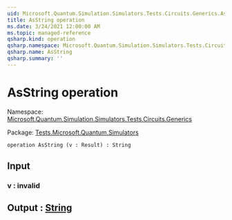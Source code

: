 ```yaml
---
uid: Microsoft.Quantum.Simulation.Simulators.Tests.Circuits.Generics.AsString
title: AsString operation
ms.date: 3/24/2021 12:00:00 AM
ms.topic: managed-reference
qsharp.kind: operation
qsharp.namespace: Microsoft.Quantum.Simulation.Simulators.Tests.Circuits.Generics
qsharp.name: AsString
qsharp.summary: ''
---
```


# AsString operation

Namespace: [Microsoft.Quantum.Simulation.Simulators.Tests.Circuits.Generics](xref:Microsoft.Quantum.Simulation.Simulators.Tests.Circuits.Generics)

Package: [Tests.Microsoft.Quantum.Simulators](https://nuget.org/packages/Tests.Microsoft.Quantum.Simulators)




```qsharp
operation AsString (v : Result) : String
```


## Input

### v : __invalid<Result>__





## Output : [String](xref:microsoft.quantum.lang-ref.string)

